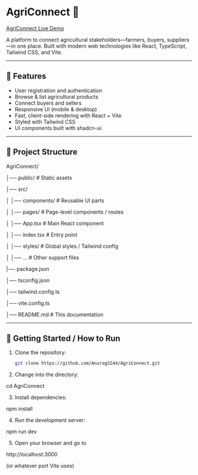 # AgriConnect 🌱

[AgriConnect Live Demo](https://agriconnect.pranaycode.online/)

A platform to connect agricultural stakeholders—farmers, buyers, suppliers—in one place. Built with modern web technologies like React, TypeScript, Tailwind CSS, and Vite.

---

## 🧰 Features
- User registration and authentication  
- Browse & list agricultural products  
- Connect buyers and sellers  
- Responsive UI (mobile & desktop)  
- Fast, client-side rendering with React + Vite  
- Styled with Tailwind CSS  
- UI components built with shadcn-ui  

---

## 📂 Project Structure
AgriConnect/

│── public/ # Static assets

│── src/

│ │── components/ # Reusable UI parts
  
│ │── pages/ # Page-level components / routes
  
│ │── App.tsx # Main React component
  
│ │── index.tsx # Entry point
  
│ │── styles/ # Global styles / Tailwind config
  
│ │── ... # Other support files
  
|── package.json

│── tsconfig.json

│── tailwind.config.ts

│── vite.config.ts

│── README.md # This documentation


---

## 🚀 Getting Started / How to Run

1. Clone the repository:  
   ```bash
   git clone https://github.com/Anurag3244/AgriConnect.git

2. Change into the directory:

cd AgriConnect


3. Install dependencies:

npm install


4. Run the development server:

npm run dev


5. Open your browser and go to

http://localhost:3000


(or whatever port Vite uses)

